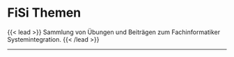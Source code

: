 # FiSi Themen

{{< lead >}}
Sammlung von Übungen und Beiträgen zum Fachinformatiker Systemintegration.
{{< /lead >}}

---

